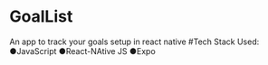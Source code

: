 # GoalList
An app to track your goals setup in react native
#Tech Stack Used:
●JavaScript
●React-NAtive JS
●Expo
